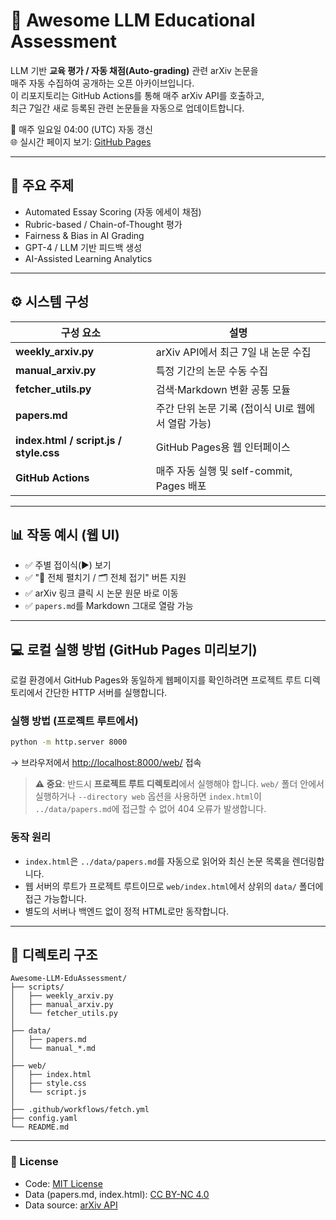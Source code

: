 # 🧠 Awesome LLM Educational Assessment

LLM 기반 **교육 평가 / 자동 채점(Auto-grading)** 관련 arXiv 논문을  
매주 자동 수집하여 공개하는 오픈 아카이브입니다.  
이 리포지토리는 GitHub Actions를 통해 매주 arXiv API를 호출하고,  
최근 7일간 새로 등록된 관련 논문들을 자동으로 업데이트합니다.

📅 매주 일요일 04:00 (UTC) 자동 갱신  
🌐 실시간 페이지 보기: [GitHub Pages](https://<username>.github.io/Awesome-LLM-EduAssessment/)

---

## 🎯 주요 주제

- Automated Essay Scoring (자동 에세이 채점)
- Rubric-based / Chain-of-Thought 평가
- Fairness & Bias in AI Grading
- GPT-4 / LLM 기반 피드백 생성
- AI-Assisted Learning Analytics

---

## ⚙️ 시스템 구성

| 구성 요소 | 설명 |
|------------|------|
| **weekly_arxiv.py** | arXiv API에서 최근 7일 내 논문 수집 |
| **manual_arxiv.py** | 특정 기간의 논문 수동 수집 |
| **fetcher_utils.py** | 검색·Markdown 변환 공통 모듈 |
| **papers.md** | 주간 단위 논문 기록 (접이식 UI로 웹에서 열람 가능) |
| **index.html / script.js / style.css** | GitHub Pages용 웹 인터페이스 |
| **GitHub Actions** | 매주 자동 실행 및 self-commit, Pages 배포 |

---

## 📊 작동 예시 (웹 UI)

- ✅ 주별 접이식(▶) 보기  
- ✅ "📖 전체 펼치기 / 🗂 전체 접기" 버튼 지원  
- ✅ arXiv 링크 클릭 시 논문 원문 바로 이동  
- ✅ `papers.md`를 Markdown 그대로 열람 가능  

---

## 💻 로컬 실행 방법 (GitHub Pages 미리보기)

로컬 환경에서 GitHub Pages와 동일하게 웹페이지를 확인하려면
프로젝트 루트 디렉토리에서 간단한 HTTP 서버를 실행합니다.

### 실행 방법 (프로젝트 루트에서)
```bash
python -m http.server 8000
```
→ 브라우저에서 [http://localhost:8000/web/](http://localhost:8000/web/) 접속

> **⚠️ 중요**: 반드시 **프로젝트 루트 디렉토리**에서 실행해야 합니다.
> `web/` 폴더 안에서 실행하거나 `--directory web` 옵션을 사용하면
> `index.html`이 `../data/papers.md`에 접근할 수 없어 404 오류가 발생합니다.

### 동작 원리
- `index.html`은 `../data/papers.md`를 자동으로 읽어와 최신 논문 목록을 렌더링합니다.
- 웹 서버의 루트가 프로젝트 루트이므로 `web/index.html`에서 상위의 `data/` 폴더에 접근 가능합니다.
- 별도의 서버나 백엔드 없이 정적 HTML로만 동작합니다.

---

## 📁 디렉토리 구조

```
Awesome-LLM-EduAssessment/
├── scripts/
│   ├── weekly_arxiv.py
│   ├── manual_arxiv.py
│   └── fetcher_utils.py
│
├── data/
│   ├── papers.md
│   └── manual_*.md
│
├── web/
│   ├── index.html
│   ├── style.css
│   └── script.js
│
├── .github/workflows/fetch.yml
├── config.yaml
└── README.md
```

---

### 🧾 License

- Code: [MIT License](./LICENSE)  
- Data (papers.md, index.html): [CC BY-NC 4.0](https://creativecommons.org/licenses/by-nc/4.0/)  
- Data source: [arXiv API](https://arxiv.org/help/api)
